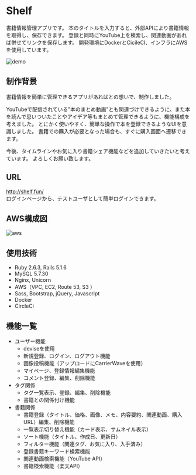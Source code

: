 # Shelf
書籍情報管理アプリです。 
本のタイトルを入力すると、外部APIにより書籍情報を取得し、保存できます。 
登録と同時にYouTube上を検索し、関連動画があれば併せてリンクを保存します。 
開発環境にDockerとCicileCI、インフラにAWSを使用しています。

![demo](https://user-images.githubusercontent.com/50736375/81693526-01d80f00-949b-11ea-9acd-1a17edd32159.gif)

## 制作背景
書籍情報を簡単に管理できるアプリがあればとの想いで、制作しました。 

YouTubeで配信されている"本のまとめ動画"とも関連づけできるように、また本を読んで思いついたことやアイデア等もまとめて管理できるように、機能構成を考えました。 
とにかく使いやすく、簡単な操作で本を登録できるようなUIを意識しました。 
書籍での購入が必要となった場合も、すぐに購入画面へ遷移できます。 

今後、タイムラインやお気に入り書籍シェア機能などを追加していきたいと考えています。 
よろしくお願い致します。 

## URL
http://shelf.fun/ <br>
ログインページから、テストユーザとして簡単ログインできます。

## AWS構成図
![aws](https://user-images.githubusercontent.com/50736375/89258095-6baf2180-d662-11ea-9ec4-5a585643f20e.png)

## 使用技術
- Ruby 2.6.3, Rails 5.1.6
- MySQL 5.7.30
- Nginx, Unicorn
- AWS（VPC, EC2, Route 53, S3 ）
- Sass, Bootstrap, jQuery, Javascript
- Docker
- CircleCi

## 機能一覧
- ユーザー機能
  - deviseを使用
  - 新規登録、ログイン、ログアウト機能
  - 画像投稿機能（アップロードにCarrierWaveを使用）
  - マイページ、登録情報編集機能
  - コメント登録、編集、削除機能
- タグ関係
    - タグ一覧表示、登録、編集、削除機能
    - 書籍との関係付け機能
- 書籍関係
    - 書籍登録（タイトル、価格、画像、メモ、内容要約、関連動画、購入URL）編集、削除機能
    - 一覧表示切り替え機能（カード表示、サムネイル表示）
    - ソート機能（タイトル、作成日、更新日）
    - フィルター機能（関連タグ、お気に入り、入手済み）
    - 登録書籍キーワード検索機能
    - 関連動画検索機能（YouTube API）
    - 書籍検索機能（楽天API）
